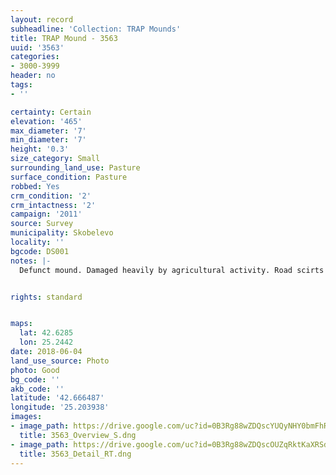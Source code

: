 ```yaml
---
layout: record
subheadline: 'Collection: TRAP Mounds'
title: TRAP Mound - 3563
uuid: '3563'
categories:
- 3000-3999
header: no
tags:
- ''

certainty: Certain
elevation: '465'
max_diameter: '7'
min_diameter: '7'
height: '0.3'
size_category: Small
surrounding_land_use: Pasture
surface_condition: Pasture
robbed: Yes
crm_condition: '2'
crm_intactness: '2'
campaign: '2011'
source: Survey
municipality: Skobelevo
locality: ''
bgcode: DS001
notes: |-
  Defunct mound. Damaged heavily by agricultural activity. Road scirts around (almost slightly touching) west and south-west sides.


rights: standard


maps:
  lat: 42.6285
  lon: 25.2442
date: 2018-06-04
land_use_source: Photo
photo: Good
bg_code: ''
akb_code: ''
latitude: '42.666487'
longitude: '25.203938'
images:
- image_path: https://drive.google.com/uc?id=0B3Rg88wZDQscYUQyNHY0bmFhRVk
  title: 3563_Overview_S.dng
- image_path: https://drive.google.com/uc?id=0B3Rg88wZDQscOUZqRktKaXRSdWc
  title: 3563_Detail_RT.dng
---
```

